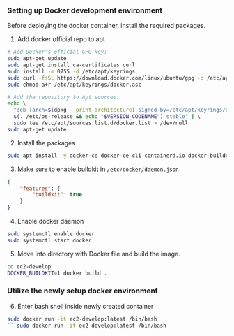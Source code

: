 ### Setting up Docker development environment
Before deploying the docker container, install the required packages.

1. Add docker official repo to apt
```bash
# Add Docker's official GPG key:
sudo apt-get update
sudo apt-get install ca-certificates curl
sudo install -m 0755 -d /etc/apt/keyrings
sudo curl -fsSL https://download.docker.com/linux/ubuntu/gpg -o /etc/apt/keyrings/docker.asc
sudo chmod a+r /etc/apt/keyrings/docker.asc

# Add the repository to Apt sources:
echo \
  "deb [arch=$(dpkg --print-architecture) signed-by=/etc/apt/keyrings/docker.asc] https://download.docker.com/linux/ubuntu \
  $(. /etc/os-release && echo "$VERSION_CODENAME") stable" | \
  sudo tee /etc/apt/sources.list.d/docker.list > /dev/null
sudo apt-get update
```

2. Install the packages
```bash
sudo apt install -y docker-ce docker-ce-cli containerd.io docker-buildx-plugin docker-compose-plugin
```

3. Make sure to enable buildkit in `/etc/docker/daemon.json`
```json
{
    "features": {
        "buildkit": true
    }
}
```

4. Enable docker daemon
```bash
sudo systemctl enable docker
sudo systemctl start docker
```

5. Move into directory with Docker file and build the image.

```bash
cd ec2-develop
DOCKER_BUILDKIT=1 docker build .
```

### Utilize the newly setup docker environment

6. Enter bash shell inside newly created container
```bash
sudo docker run -it ec2-develop:latest /bin/bash
```sudo docker run -it ec2-develop:latest /bin/bash
